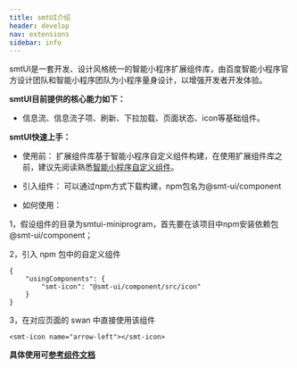 ```yaml
---
title: smtUI介绍
header: develop
nav: extensions
sidebar: info
---
```


smtUI是一套开发、设计风格统一的智能小程序扩展组件库，由百度智能小程序官方设计团队和智能小程序团队为小程序量身设计，以增强开发者开发体验。

**smtUI目前提供的核心能力如下：**
* 信息流、信息流子项、刷新、下拉加载、页面状态、icon等基础组件。

**smtUI快速上手：**

* 使用前： 扩展组件库基于智能小程序自定义组件构建，在使用扩展组件库之前，建议先阅读熟悉[智能小程序自定义组件](https://smartprogram.baidu.com/docs/develop/framework/custom-component/)。

* 引入组件： 可以通过npm方式下载构建，npm包名为@smt-ui/component

* 如何使用：

1，假设组件的目录为smtui-miniprogram，首先要在该项目中npm安装依赖包@smt-ui/component；

2，引入 npm 包中的自定义组件
```
{
    "usingComponents": {
        "smt-icon": "@smt-ui/component/src/icon"
    }
}
```

3，在对应页面的 swan 中直接使用该组件
```
<smt-icon name="arrow-left"></smt-icon>
```
**具体使用可[参考组件文档](/develop/extensions/component/smt-feed/)**
